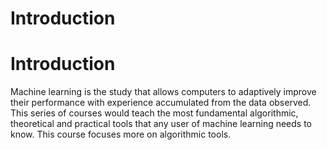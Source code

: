 # Introduction

# Introduction

Machine learning is the study that allows computers to adaptively improve their performance with experience accumulated from the data observed. This series of courses would teach the most fundamental algorithmic, theoretical and practical tools that any user of machine learning needs to know. This course focuses more on algorithmic tools. 
